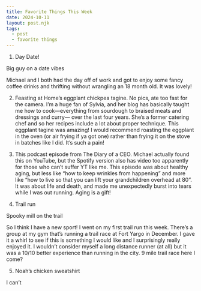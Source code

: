 ```yaml
---
title: Favorite Things This Week
date: 2024-10-11
layout: post.njk
tags:
  - post
  - favorite things
---
```


1. Day Date!

Big guy on a date vibes

Michael and I both had the day off of work and got to enjoy some fancy coffee drinks and thrifting without wrangling an 18 month old. It was lovely!

2. Feasting at Home’s eggplant chickpea tagine. No pics, ate too fast for the camera. I’m a huge fan of Sylvia, and her blog has basically taught me how to cook—everything from sourdough to braised meats and dressings and curry— over the last four years. She’s a former catering chef and so her recipes include a lot about proper technique. This eggplant tagine was amazing! I would recommend roasting the eggplant in the oven (or air frying if ya got one) rather than frying it on the stove in batches like I did. It’s such a pain!

3. This podcast episode from The Diary of a CEO. Michael actually found this on YouTube, but the Spotify version also has video too apparently for those who can’t suffer YT like me. This episode was about healthy aging, but less like “how to keep wrinkles from happening” and more like “how to live so that you can lift your grandchildren overhead at 80”. It was about life and death, and made me unexpectedly burst into tears while I was out running. Aging is a gift!

4. Trail run

Spooky mill on the trail

So I think I have a new sport! I went on my first trail run this week. There’s a group at my gym that’s running a trail race at Fort Yargo in December. I gave it a whirl to see if this is something I would like and I surprisingly really enjoyed it. I wouldn’t consider myself a long distance runner (at all) but it was a 10/10 better experience than running in the city. 9 mile trail race here I come?

5. Noah’s chicken sweatshirt

I can’t
